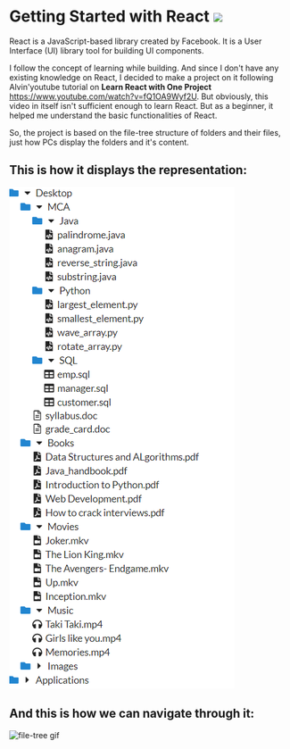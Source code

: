 # Getting Started with React <img src="https://img.shields.io/badge/React-20232A?style=for-the-badge&logo=react&logoColor=61DAFB" height=25>

React is a JavaScript-based library created by Facebook. It is a User Interface (UI) library tool for building UI components.

I follow the concept of learning while building. And since I don't have any existing knowledge on React, I decided to make a project on it following Alvin'youtube tutorial on **Learn React with One Project** https://www.youtube.com/watch?v=fQ1OA9Wyf2U. But obviously, this video in itself isn't sufficient enough to learn React. But as a beginner, it helped me understand the basic functionalities of React. 

So, the project is based on the file-tree structure of folders and their files, just how PCs display the folders and it's content.


## This is how it displays the representation:

![](Screenshots/P3.png)

## And this is how  we can navigate through it:


![file-tree gif](https://user-images.githubusercontent.com/76172860/116601598-4ed12180-a948-11eb-8023-747b0259893b.gif)

